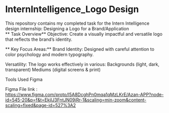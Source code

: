 # InternIntelligence_Logo Design
This repository contains my completed task for the Intern Intelligence design internship:  Designing a Logo for a Brand/Application   
** Task Overview**
Objective: Create a visually impactful and versatile logo that reflects the brand’s identity.

** Key Focus Areas:**
Brand Identity: Designed with careful attention to color psychology and modern typography.

Versatility: The logo works effectively in various:
Backgrounds (light, dark, transparent)
Mediums (digital screens & print)

Tools Used
Figma


Figma File link : https://www.figma.com/proto/l5A8DcghPn0mqa1qMzLKrE/Azan-APP?node-id=545-20&p=f&t=EkjIJ3FntJN09iRr-1&scaling=min-zoom&content-scaling=fixed&page-id=527%3A2

